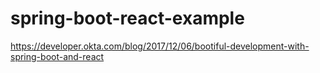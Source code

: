 # spring-boot-react-example
https://developer.okta.com/blog/2017/12/06/bootiful-development-with-spring-boot-and-react
